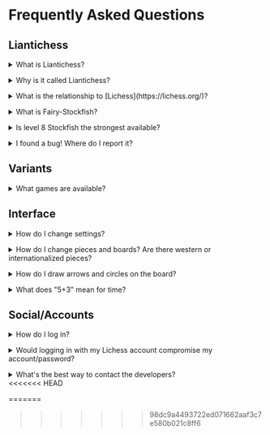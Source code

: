 # Frequently Asked Questions

## Liantichess

<details><summary>What is Liantichess?</summary>

Liantichess is a website dedicated to to play antichess and antichess960. Derived From Pychess and Credits to Gbtami .</details>

<details><summary>Why is it called Liantichess?</summary>

The server code is written like pychess and to play antichess.</details>

<details><summary>What is the relationship to [Lichess](https://lichess.org/)?</summary>

Liantichess's design is heavily influenced by Lichess and is meant to be comfortable for Lichess users. Liantichess has no official relationship to Lichess. However, it does use Lichess accounts to facilitate user management.</details>

<details><summary>What is Fairy-Stockfish?</summary>

Stockfish is one of the premier engines designed to play chess. [Fairy-Stockfish](https://github.com/ianfab/Fairy-Stockfish) is a fork of that created by [Ianfab](https://www.github.com/ianfab) to handle multiple chess variants.</details>

<details><summary>Is level 8 Stockfish the strongest available?</summary>

It is the strongest available on this site, but does not represent Fairy-Stockfish at full strength. Full strength requires more time to think and analyze; on Liantichess, Stockfish is limited to less than a second for each move.</details>

<details><summary>I found a bug! Where do I report it?</summary>

[Make an issue](https://github.com/SriMethan/Liantichess/issues/new). Ultimately it needs to be filed in Github issue tracker. Ideally, try to find a way to reproduce this bug in your description (if necessary, include the browser and OS). If you're not on Github, you can also mention it on Discord, and someone can file it.</details>

## Variants

<details><summary>What games are available?</summary>

Check out the [Variants page](https://liantichess.herokuapp.com/variants).</details>


## Interface

<details><summary>How do I change settings?</summary>

To change the settings, click the gear button in the top right of the screen (next to login or your username) and choose "Board Settings".</details>

<details><summary>How do I change pieces and boards? Are there western or internationalized pieces?</summary>

Same answer as above, and then click on "Board Settings." All Asian variants have internationalized pieces.</details>

<details><summary>How do I draw arrows and circles on the board?</summary>

Use the right click. Clicking gives you a circle, and dragging gives you an arrow. These are green by default. You can make them red by holding Shift or Ctrl, and you can make them blue by holding Alt.</details>

<details><summary>What does "5+3" mean for time?</summary>

Those are the time controls for the game. By default we use an increment system. "5+3" means each player has 5 *minutes*, and after each move adds 3 *seconds* to the clock. You can set the time control to be whatever you want when creating the game. The 5+3 is just the default for random mover.</details>

## Social/Accounts

<details><summary>How do I log in?</summary>

You need to have a Lichess account. If you don't already, please go to [Lichess](https://lichess.org/signup) to make an account.</details>

<details><summary>Would logging in with my Lichess account compromise my account/password?</summary>

No! That is done via OAuth and your password isn't revealed to LiAntichess, just like how you can log in to third-party websites with your Google or Facebook accounts.</details>

<details><summary>What's the best way to contact the developers?</summary>

You can try the lobby chat, although the developers might not be on to answer. More reliably, we use [Discord](https://discord.gg/S3JmrXtsF2).</details>
<<<<<<< HEAD

=======
>>>>>>> 98dc9a4493722ed071662aaf3c7e580b021c8ff6



